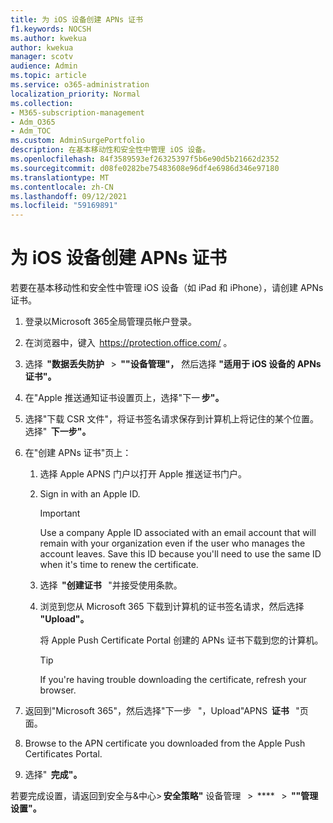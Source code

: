 ```yaml
---
title: 为 iOS 设备创建 APNs 证书
f1.keywords: NOCSH
ms.author: kwekua
author: kwekua
manager: scotv
audience: Admin
ms.topic: article
ms.service: o365-administration
localization_priority: Normal
ms.collection:
- M365-subscription-management
- Adm_O365
- Adm_TOC
ms.custom: AdminSurgePortfolio
description: 在基本移动性和安全性中管理 iOS 设备。
ms.openlocfilehash: 84f3589593ef26325397f5b6e90d5b21662d2352
ms.sourcegitcommit: d08fe0282be75483608e96df4e6986d346e97180
ms.translationtype: MT
ms.contentlocale: zh-CN
ms.lasthandoff: 09/12/2021
ms.locfileid: "59169891"
---
```

# <a name="create-an-apns-certificate-for-ios-devices"></a>为 iOS 设备创建 APNs 证书

若要在基本移动性和安全性中管理 iOS 设备（如 iPad 和 iPhone），请创建 APNs 证书。

1. 登录以Microsoft 365全局管理员帐户登录。

2. 在浏览器中，键入  <https://protection.office.com/> 。

3. 选择  **"数据丢失防护**   >  **""设备管理"，** 然后选择 **"适用于 iOS 设备的 APNs 证书"。**

4. 在"Apple 推送通知证书设置页上，选择"下一 **步"。**

5. 选择"下载 CSR 文件"，将证书签名请求保存到计算机上将记住的某个位置。 选择"  **下一步"。**

6. 在"创建 APNs 证书"页上：

    1. 选择 Apple APNS 门户以打开 Apple 推送证书门户。

    2. Sign in with an Apple ID.

       > [!IMPORTANT]
       > Use a company Apple ID associated with an email account that will remain with your organization even if the user who manages the account leaves. Save this ID because you'll need to use the same ID when it's time to renew the certificate.

    3. 选择  **"创建证书**   "并接受使用条款。

    4. 浏览到您从 Microsoft 365 下载到计算机的证书签名请求，然后选择 **"Upload"。**

       将 Apple Push Certificate Portal 创建的 APNs 证书下载到您的计算机。

       > [!TIP]
       > If you're having trouble downloading the certificate, refresh your browser.

7. 返回到"Microsoft 365"，然后选择"下一步   "，Upload"APNS  **证书**   "页面。

8.  Browse to the APN certificate you downloaded from the Apple Push Certificates Portal.

9. 选择"  **完成"。**

若要完成设置，请返回到安全与&中心> **安全策略"** 设备管理   >  ****   >  **""管理设置"。**
